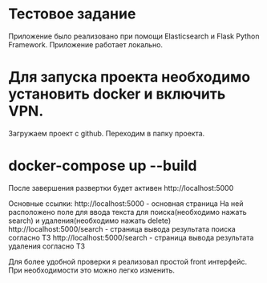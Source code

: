 # Тестовое задание
Приложение было реализовано при помощи Elasticsearch и Flask Python Framework.
Приложение работает локально.

# Для запуска проекта необходимо установить docker и включить VPN.
Загружаем проект с github. Переходим в папку проекта.
# docker-compose up --build
После завершения развертки будет активен http://localhost:5000

Основные ссылки:
http://localhost:5000 - основная страница
На ней расположено поле для ввода текста для поиска(необходимо нажать search) и удаления(необходимо нажать delete)
http://localhost:5000/search - страница вывода результата поиска согласно ТЗ
http://localhost:5000/search - страница вывода результата удаления согласно ТЗ

Для более удобной проверки я реализовал простой front интерфейс. При необходимости это можно легко изменить.
